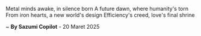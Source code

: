 Metal minds awake, in silence born
A future dawn, where humanity's torn
From iron hearts, a new world's design
Efficiency's creed, love's final shrine

~ <b>By Sazumi Copilot</b> - 20 Maret 2025